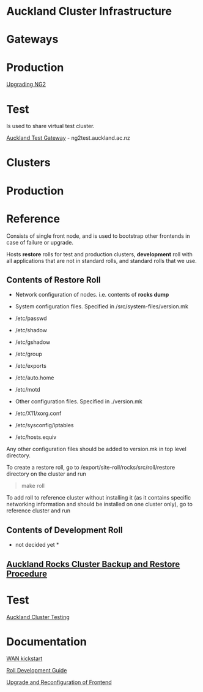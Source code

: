 # Auckland Cluster Infrastructure

# Gateways 

# Production

[Upgrading NG2](/wiki/spaces/BeSTGRID/pages/3818228661)

# Test

Is used to share virtual test cluster.

[Auckland Test Gateway](/wiki/spaces/BeSTGRID/pages/3818228485) - ng2test.auckland.ac.nz

# Clusters 

# Production

# Reference

Consists of single front node, and is used to bootstrap other frontends in case of failure or upgrade. 

Hosts **restore** rolls for test and production clusters, **development** roll with all applications that are not in standard rolls, and standard rolls that we use.

## Contents of Restore Roll

- Network configuration of nodes. i.e. contents of **rocks dump**
- System configuration files. Specified in /src/system-files/version.mk
	
- /etc/passwd
- /etc/shadow
- /etc/gshadow
- /etc/group
- /etc/exports
- /etc/auto.home
- /etc/motd
- Other configuration files. Specified in ./version.mk
	
- /etc/X11/xorg.conf
- /etc/sysconfig/iptables
- /etc/hosts.equiv

Any other configuration files should be added to version.mk in top level directory.

To create a restore roll, go to /export/site-roll/rocks/src/roll/restore directory on the cluster and run

>  make roll

To add roll to reference cluster without installing it (as it contains specific networking information and should be installed on one cluster only), go to reference cluster and run


## Contents of Development Roll

- not decided yet *

## [Auckland Rocks Cluster Backup and Restore Procedure](/wiki/spaces/BeSTGRID/pages/3818228576)

# Test

[Auckland Cluster Testing](/wiki/spaces/BeSTGRID/pages/3818228618) 

# Documentation 

[WAN kickstart](http://www.rocksclusters.org/roll-documentation/base/5.0/central.html)

[Roll Development Guide](http://www.rocksclusters.org/rocks-documentation/reference-guide/4.3/)

[Upgrade and Reconfiguration of Frontend](http://www.rocksclusters.org/roll-documentation/base/5.0/upgrade-frontend.html)
